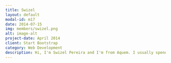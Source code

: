 ```yaml
---
title: Swizel
layout: default
modal-id: m17
date: 2014-07-15
img: members/swizel.png
alt: image-alt
project-date: April 2014
client: Start Bootstrap
category: Web Development
description: Hi, I'm Swizel Pereira and I'm from Aquem. I usually spend my time reading, singing and I absolutely love to cook! I'm the the Carmel Youth because it's a unqiue, special and very vibrant group. I love this group, the members are friendly, we share a loving bond and we have fun activites together. Being here has helped my grow spiritually, and I want to help others grow spiritually and help them live fruitful lives. I want to DO SOMETHING BEAUTIFUL FOR GOD!
---
```

